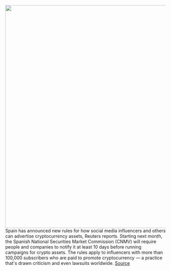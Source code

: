 <img src='https://cdn.vox-cdn.com/thumbor/LJy8yTsq8CGMeVphQWh3T-4QECw=/0x0:2040x1360/1200x800/filters:focal(857x517:1183x843)/cdn.vox-cdn.com/uploads/chorus_image/image/70399921/jbareham_180313_1777_bitcoin_cryptocurrency_0002.0.jpg' width='700px' /><br/>
Spain has announced new rules for how social media influencers and others can advertise cryptocurrency assets, Reuters reports. Starting next month, the Spanish National Securities Market Commission (CNMV) will require people and companies to notify it at least 10 days before running campaigns for crypto assets. The rules apply to influencers with more than 100,000 subscribers who are paid to promote cryptocurrency — a practice that's drawn criticism and even lawsuits worldwide.
<a href='https://www.theverge.com/2022/1/17/22887752/spain-cnmv-crypto-asset-advertising-influencer-rules'> Source <a/>